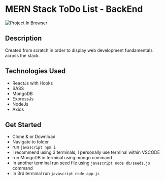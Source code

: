 # MERN Stack ToDo List - BackEnd

![Project In Browser](https://i.imgur.com/nmho5K7.png)

## Description

Created from scratch in order to display web development fundamentals across the stack.

## Technologies Used

- ReactJs with Hooks
- SASS
- MongoDB
- ExpressJs
- NodeJs
- Axios

## Get Started

- Clone & or Download
- Navigate to folder
- run `javascript npm i`
- I recommend using 3 terminals, I personally use terminal within VSCODE
- run MongoDB in terminal using mongo command
- In another terminal run seed file using `javascript node db/seeds.js` command
- In 3rd terminal run `javascript node app.js`
